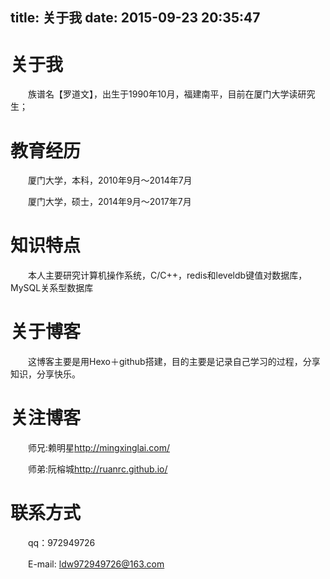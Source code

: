 title: 关于我
date: 2015-09-23 20:35:47
---

# 关于我
　　族谱名【罗道文】，出生于1990年10月，福建南平，目前在厦门大学读研究生；
 　　　　　　　　　　　　　
# 教育经历
　　厦门大学，本科，2010年9月～2014年7月

　　厦门大学，硕士，2014年9月～2017年7月

 
# 知识特点
　　本人主要研究计算机操作系统，C/C++，redis和leveldb键值对数据库，MySQL关系型数据库

 
# 关于博客
 　　这博客主要是用Hexo＋github搭建，目的主要是记录自己学习的过程，分享知识，分享快乐。

# 关注博客
 　　师兄:赖明星<http://mingxinglai.com/>

 　　师弟:阮榕城<http://ruanrc.github.io/>

# 联系方式
 　　qq：972949726

　　E-mail: ldw972949726@163.com
